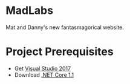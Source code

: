 # MadLabs
Mat and Danny's new fantasmagorical website.

# Project Prerequisites
 - Get [Visual Studio 2017](https://www.visualstudio.com/vs/whatsnew/)
 - Download [.NET Core 1.1](https://www.microsoft.com/net/download/visual-studio-sdks)
